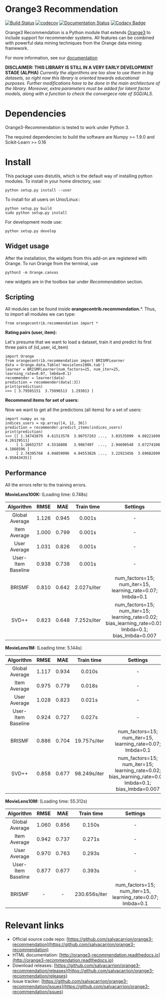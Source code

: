 Orange3 Recommendation
======================

[![Build Status](https://travis-ci.org/biolab/orange3-recommendation.svg?branch=master)](https://travis-ci.org/biolab/orange3-recommendation)
[![codecov](https://codecov.io/gh/biolab/orange3-recommendation/branch/master/graph/badge.svg)](https://codecov.io/gh/biolab/orange3-recommendation)
[![Documentation Status](https://readthedocs.org/projects/orange3-recommendation/badge/?version=latest)](http://orange3-recommendation.readthedocs.io/en/latest/?badge=latest)
[![Codacy Badge](https://api.codacy.com/project/badge/Grade/9488fe350c4446f395d0d260f8be49f5)](https://www.codacy.com/app/salva-carrion/orange3-recommendation?utm_source=github.com&amp;utm_medium=referral&amp;utm_content=salvacarrion/orange3-recommendation&amp;utm_campaign=Badge_Grade)

Orange3 Recommendation is a Python module that extends [Orange3](http://orange.biolab.si) to include support for recommender systems.
All features can be combined with powerful data mining techniques from the Orange data mining framework.

For more information, see our [documentation](http://orange3-recommendation.readthedocs.io)

**DISCLAIMER: THIS LIBRARY IS STILL IN A VERY EARLY DEVELOPMENT STAGE (ALPHA)**
_Currently the algorithms are too slow to use them in big datasets, so right now this 
library is oriented towards educational purposes.
Further modifications have to be done in the main architecture of the library. Moreover, 
extra parameters must be added for latent factor models, along with a function to check the
convergece rate of SGD/ALS._
 
Dependencies
============

Orange3-Recommendation is tested to work under Python 3.

The required dependencies to build the software are Numpy >= 1.9.0 and Scikit-Learn >= 0.16


Install
=======

This package uses distutils, which is the default way of installing
python modules. To install in your home directory, use:

    python setup.py install --user

To install for all users on Unix/Linux::

    python setup.py build
    sudo python setup.py install

For development mode use:

    python setup.py develop
    


Widget usage
------------

After the installation, the widgets from this add-on are registered with Orange. To run Orange from the terminal,
use

    python3 -m Orange.canvas

new widgets are in the toolbox bar under *Recommendation* section.
      

Scripting
---------
All modules can be found inside **orangecontrib.recommendation.***. Thus, to import all modules we can type:

    from orangecontrib.recommendation import *
    
    
**Rating pairs (user, item):**

Let's presume that we want to load a dataset, train it and predict its first three pairs of (id_user, id_item)

    import Orange
    from orangecontrib.recommendation import BRISMFLearner
    data = Orange.data.Table('movielens100k.tab')
    learner = BRISMFLearner(num_factors=15, num_iter=25, learning_rate=0.07, lmbda=0.1)
    recommender = learner(data)
    prediction = recommender(data[:3])
    print(prediction)
    >>> [ 3.79505151  3.75096513  1.293013 ]
    
    
**Recommend items for set of users:**

Now we want to get all the predictions (all items) for a set of users:

    import numpy as np
    indices_users = np.array([4, 12, 36])
    prediction = recommender.predict_items(indices_users)
    print(prediction)
    >>> [[ 1.34743879  4.61513578  3.90757263 ...,  3.03535099  4.08221699 4.26139511]
         [ 1.16652757  4.5516808   3.9867497  ...,  2.94690548  3.67274108 4.1868596 ]
         [ 2.74395768  4.04859096  4.04553826 ...,  3.22923456  3.69682699 4.95043435]]

Performance
-----------

All the errors refer to the training errors.

**MovieLens100K:** (Loading time: 0.748s)

|      Algorithm     |  RMSE | MAE |  Train time  |          Settings          |
|:------------------:|:-----:|:---:|:------------:|:--------------------------:|
| Global Average     | 1.126 |  0.945  |    0.001s    |              -             |
| Item Average       | 1.000 |  0.799  |    0.001s    |              -             |
| User Average       | 1.031 |  0.826  |    0.001s    |              -             |
| User-Item Baseline | 0.938 |  0.738  |    0.001s    |              -             |
| BRISMF             | 0.810 |  0.642  |  2.027s/iter | num_factors=15; num_iter=15, learning_rate=0.07; lmbda=0.1 |
| SVD++              | 0.823 |  0.648  |  7.252s/iter | num_factors=15; num_iter=15; learning_rate=0.02;  bias_learning_rate=0.01; lmbda=0.1; bias_lmbda=0.007 |

**MovieLens1M:** (Loading time: 5.144s)

|      Algorithm     |  RMSE | MAE |  Train time   |          Settings          |
|:------------------:|:-----:|:---:|:-------------:|:--------------------------:|
| Global Average     | 1.117 |  0.934  |    0.010s     |              -             |
| Item Average       | 0.975 |  0.779  |    0.018s     |              -             |
| User Average       | 1.028 |  0.823  |    0.021s     |              -             |
| User-Item Baseline | 0.924 |  0.727  |    0.027s     |              -             |
| BRISMF             | 0.886 |  0.704  |  19.757s/iter | num_factors=15; num_iter=15, learning_rate=0.07; lmbda=0.1 |
| SVD++              | 0.858 |  0.677  |  98.249s/iter | num_factors=15; num_iter=15; learning_rate=0.02;  bias_learning_rate=0.01; lmbda=0.1; bias_lmbda=0.007 |



**MovieLens10M:** (Loading time: 55.312s)

|      Algorithm     |  RMSE | MAE |   Train time  |          Settings          |
|:------------------:|:-----:|:---:|:-------------:|:--------------------------:|
| Global Average     | 1.060 |  0.856  |     0.150s    |              -             |
| Item Average       | 0.942 |  0.737  |     0.271s    |              -             |
| User Average       | 0.970 |  0.763  |     0.293s    |              -             |
| User-Item Baseline | 0.877 |  0.677  |     0.393s    |              -             |
| BRISMF             | - |  -  |  230.656s/iter | num_factors=15; num_iter=15, learning_rate=0.07; lmbda=0.1 |


        
Relevant links
==============

- Official source code repo: [https://github.com/salvacarrion/orange3-recommendation](https://github.com/salvacarrion/orange3-recommendation)
- HTML documentation: [http://orange3-recommendation.readthedocs.io](http://orange3-recommendation.readthedocs.io)
- Download releases: [https://github.com/salvacarrion/orange3-recommendation/releases](https://github.com/salvacarrion/orange3-recommendation/releases)
- Issue tracker: [https://github.com/salvacarrion/orange3-recommendation/issues](https://github.com/salvacarrion/orange3-recommendation/issues)

